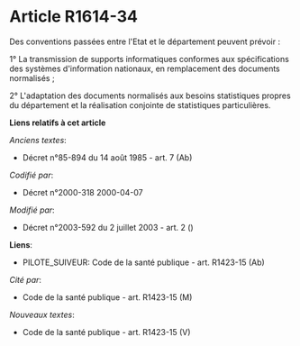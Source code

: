 # Article R1614-34

Des conventions passées entre l'Etat et le département peuvent prévoir :

1° La transmission de supports informatiques conformes aux spécifications des systèmes d'information nationaux, en
remplacement des documents normalisés ;

2° L'adaptation des documents normalisés aux besoins statistiques propres du département et la réalisation conjointe de
statistiques particulières.

**Liens relatifs à cet article**

_Anciens textes_:

  - Décret n°85-894 du 14 août 1985 - art. 7 (Ab)

_Codifié par_:

  - Décret n°2000-318 2000-04-07

_Modifié par_:

  - Décret n°2003-592 du 2 juillet 2003 - art. 2 ()

**Liens**:

  - PILOTE_SUIVEUR: Code de la santé publique - art. R1423-15 (Ab)

_Cité par_:

  - Code de la santé publique - art. R1423-15 (M)

_Nouveaux textes_:

  - Code de la santé publique - art. R1423-15 (V)
